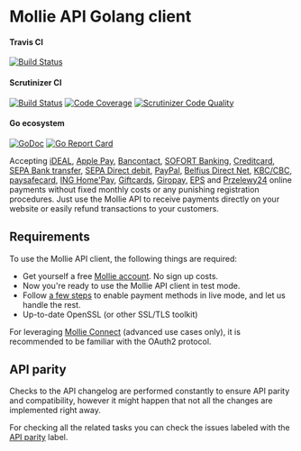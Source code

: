 # Mollie API Golang client 

#### Travis CI
[![Build Status](https://travis-ci.org/VictorAvelar/mollie-api-go.svg?branch=master)](https://travis-ci.org/VictorAvelar/mollie-api-go)

#### Scrutinizer CI

[![Build Status](https://scrutinizer-ci.com/g/VictorAvelar/mollie-api-go/badges/build.png?b=master)](https://scrutinizer-ci.com/g/VictorAvelar/mollie-api-go/build-status/master)
[![Code Coverage](https://scrutinizer-ci.com/g/VictorAvelar/mollie-api-go/badges/coverage.png?b=master)](https://scrutinizer-ci.com/g/VictorAvelar/mollie-api-go/?branch=master)
[![Scrutinizer Code Quality](https://scrutinizer-ci.com/g/VictorAvelar/mollie-api-go/badges/quality-score.png?b=master)](https://scrutinizer-ci.com/g/VictorAvelar/mollie-api-go/?branch=master)

#### Go ecosystem
[![GoDoc](https://godoc.org/github.com/VictorAvelar/mollie-api-go/mollie?status.svg)](https://godoc.org/github.com/VictorAvelar/mollie-api-go/mollie)
[![Go Report Card](https://goreportcard.com/badge/github.com/VictorAvelar/mollie-api-go)](https://goreportcard.com/report/github.com/VictorAvelar/mollie-api-go)

Accepting [iDEAL](https://www.mollie.com/payments/ideal/), [Apple Pay](https://www.mollie.com/payments/apple-pay), [Bancontact](https://www.mollie.com/payments/bancontact/), [SOFORT Banking](https://www.mollie.com/payments/sofort/), [Creditcard](https://www.mollie.com/payments/credit-card/), [SEPA Bank transfer](https://www.mollie.com/payments/bank-transfer/), [SEPA Direct debit](https://www.mollie.com/payments/direct-debit/), [PayPal](https://www.mollie.com/payments/paypal/), [Belfius Direct Net](https://www.mollie.com/payments/belfius/), [KBC/CBC](https://www.mollie.com/payments/kbc-cbc/), [paysafecard](https://www.mollie.com/payments/paysafecard/), [ING Home'Pay](https://www.mollie.com/payments/ing-homepay/), [Giftcards](https://www.mollie.com/payments/gift-cards/), [Giropay](https://www.mollie.com/payments/giropay/), [EPS](https://www.mollie.com/payments/eps/) and [Przelewy24](https://www.mollie.com/payments/przelewy24/) online payments without fixed monthly costs or any punishing registration procedures. Just use the Mollie API to receive payments directly on your website or easily refund transactions to your customers.

## Requirements ##
To use the Mollie API client, the following things are required:

+ Get yourself a free [Mollie account](https://www.mollie.com/signup). No sign up costs.
+ Now you're ready to use the Mollie API client in test mode.
+ Follow [a few steps](https://www.mollie.com/dashboard/?modal=onboarding) to enable payment methods in live mode, and let us handle the rest.
+ Up-to-date OpenSSL (or other SSL/TLS toolkit)

For leveraging [Mollie Connect](https://docs.mollie.com/oauth/overview) (advanced use cases only), it is recommended to be familiar with the OAuth2 protocol.


## API parity

Checks to the API changelog are performed constantly to ensure API parity and compatibility, however it might happen that not all the changes are implemented right away.

For checking all the related tasks you can check the issues labeled with the [API parity](https://github.com/VictorAvelar/mollie-api-go/labels/API%20parity) label.
